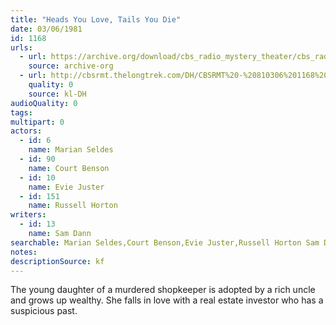 ```yaml
---
title: "Heads You Love, Tails You Die"
date: 03/06/1981
id: 1168
urls: 
  - url: https://archive.org/download/cbs_radio_mystery_theater/cbs_radio_mystery_theater-1151-1200.zip/cbs_radio_mystery_theater-1151-1200%2Fcbsrmt_1168_heads_you_love_tails_you_die.mp3
    source: archive-org
  - url: http://cbsrmt.thelongtrek.com/DH/CBSRMT%20-%20810306%201168%20Heads%20You%20Love,%20Tails%20You%20Die_dh.mp3
    quality: 0
    source: kl-DH
audioQuality: 0
tags: 
multipart: 0
actors:  
  - id: 6
    name: Marian Seldes  
  - id: 90
    name: Court Benson  
  - id: 10
    name: Evie Juster  
  - id: 151
    name: Russell Horton
writers:  
  - id: 13
    name: Sam Dann
searchable: Marian Seldes,Court Benson,Evie Juster,Russell Horton Sam Dann
notes: 
descriptionSource: kf
---
```

The young daughter of a murdered shopkeeper is adopted by a rich uncle and grows up wealthy. She falls in love with a real estate investor who has a suspicious past.